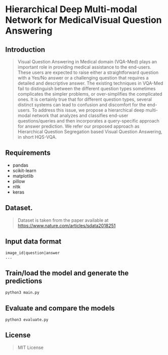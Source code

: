# Hierarchical Deep Multi-modal Network for MedicalVisual Question Answering

## Introduction

> Visual Question Answering in Medical domain (VQA-Med) plays an important role in providing medical assistance to the end-users. These users are expected to raise either a straightforward question with a Yes/No answer or a challenging question that requires a detailed and descriptive answer. The existing techniques in VQA-Med fail to distinguish between the different question types sometimes complicates the simpler problems, or over-simplifies the complicated ones. It is certainly true that for different question types, several distinct systems can lead to confusion and discomfort for the end-users. To address this issue, we propose a hierarchical deep multi-modal network that analyzes and classifies end-user questions/queries and then incorporates a query-specific approach for answer prediction. We refer our proposed approach as Hierarchical Question Segregation based Visual Question Answering, in short HQS-VQA. 

## Requirements

  * pandas
  * scikit-learn
  * matplotlib
  * pillow
  * nltk
  * keras

## Dataset.
    
> Dataset is taken from the paper available at https://www.nature.com/articles/sdata2018251

## Input data format

```
image_id|question|answer
...
```
## Train/load the model and generate the predictions

```
python3 main.py
```

## Evaluate and compare the models

```
python3 evaluate.py
```
    
## License
> MIT License
